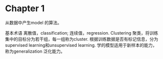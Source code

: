 # Chapter 1    
从数据中产生model 的算法。 
</hr>
基本术语 
离散值，classification; 连续值，regression.    
Clustering 聚类，将训练集中的目标分为若干组，每一组称为cluster.    
根据训练数据是否有标记信息，分为supervised learning和unsupervised learning.    
学的模型适用于新样本的能力，称为generalization 泛化能力。    
